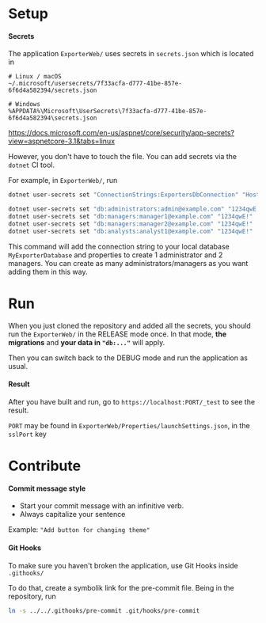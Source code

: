 # Setup

#### Secrets
The application `ExporterWeb/` uses secrets in `secrets.json` which is located in
```
# Linux / macOS
~/.microsoft/usersecrets/7f33acfa-d777-41be-857e-6f6d4a582394/secrets.json

# Windows
%APPDATA%\Microsoft\UserSecrets\7f33acfa-d777-41be-857e-6f6d4a582394\secrets.json
```
https://docs.microsoft.com/en-us/aspnet/core/security/app-secrets?view=aspnetcore-3.1&tabs=linux

However, you don't have to touch the file. You can add secrets via the `dotnet` CI tool.

For example, in `ExporterWeb/`, run
```bash
dotnet user-secrets set "ConnectionStrings:ExportersDbConnection" "Host=localhost;Port=5432;Database=ExportersDb;Username=postgres;Password=password"

dotnet user-secrets set "db:administrators:admin@example.com" "1234qwE!"
dotnet user-secrets set "db:managers:manager1@example.com" "1234qwE!"
dotnet user-secrets set "db:managers:manager2@example.com" "1234qwE!"
dotnet user-secrets set "db:analysts:analyst1@example.com" "1234qwE!"
```
This command will add the connection string to your local database `MyExporterDatabase` and properties to create 1 administrator and 2 managers. You can create as many administrators/managers as you want adding them in this way.

# Run

When you just cloned the repository and added all the secrets, you should run the `ExporterWeb/` in the RELEASE mode once. In that mode, **the migrations** and **your data in `"db:..."`** will apply.

Then you can switch back to the DEBUG mode and run the application as usual.

#### Result
After you have built and run, go to `https://localhost:PORT/_test` to see the result.

`PORT` may be found in `ExporterWeb/Properties/launchSettings.json`, in the `sslPort` key

# Contribute

#### Commit message style
- Start your commit message with an infinitive verb.
- Always capitalize your sentence

Example: `"Add button for changing theme"`

#### Git Hooks
To make sure you haven't broken the application, use Git Hooks inside `.githooks/`

To do that, create a symbolik link for the pre-commit file. Being in the repository, run
```bash
ln -s ../../.githooks/pre-commit .git/hooks/pre-commit
```
